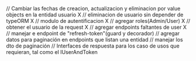 // Cambiar las fechas de creacion, actualizacion y eliminacion por value objects en la entidad usuario X
// eliminacion de usuario sin depender de typeORM X
// modulo de autentificacion X
// agregar roles(Admin/User) X
// obtener el usuario de la request X
// agregar endpoints faltantes de user X
// manejar e endpoint de "refresh-token"(guard y decorador)
// agregar datos para paginación en endpoints que listan una entidad
// manejar los dto de paginación
// Interfaces de respuesta para los caso de usos que requieran, tal como el IUserAndToken
